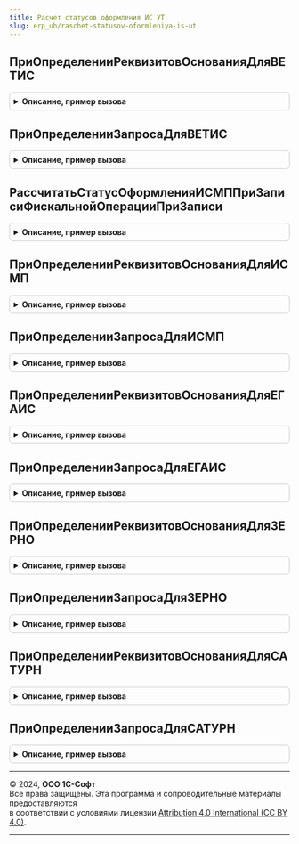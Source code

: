 ```yaml
---
title: Расчет статусов оформления ИС УТ
slug: erp_uh/raschet-statusov-oformleniya-is-ut
---
```



## ПриОпределенииРеквизитовОснованияДляВЕТИС
<details style="margin: 1em 0; padding: 0.5em; border: 1px solid #ccc; border-radius: 6px;">

<summary style="font-weight: bold; cursor: pointer;">Описание, пример вызова</summary>

```bsl

// Позволяет переопределить имена реквизитов документа-основания для документа ВЕТИС.
//   см. РасчетСтатусовОформленияВЕТИСПереопределяемый.ПриОпределенииИменРеквизитовДокументаДляРасчетаСтатусаОформленияДокументаВЕТИС.
//
Процедура ПриОпределенииРеквизитовОснованияДляВЕТИС(МетаданныеДокументаОснования, МетаданныеДокументаВЕТИС, Реквизиты) Экспорт
```

Пример вызова
```bsl
РасчетСтатусовОформленияИСУТ.ПриОпределенииРеквизитовОснованияДляВЕТИС(МетаданныеДокументаОснования, МетаданныеДокументаВЕТИС, Реквизиты) 
```
</details>

## ПриОпределенииЗапросаДляВЕТИС
<details style="margin: 1em 0; padding: 0.5em; border: 1px solid #ccc; border-radius: 6px;">

<summary style="font-weight: bold; cursor: pointer;">Описание, пример вызова</summary>

```bsl

// Позволяет переопределить текст запроса выборки данных из документов-основания для расчета статуса оформления.
//   см. РасчетСтатусовОформленияВЕТИСПереопределяемый.ПриОпределенииТекстаЗапросаДляРасчетаСтатусаОформленияДокументаВЕТИС
//
Процедура ПриОпределенииЗапросаДляВЕТИС( Экспорт
```

Пример вызова
```bsl
РасчетСтатусовОформленияИСУТ.ПриОпределенииЗапросаДляВЕТИС();
```
</details>

## РассчитатьСтатусОформленияИСМППриЗаписиФискальнойОперацииПриЗаписи
<details style="margin: 1em 0; padding: 0.5em; border: 1px solid #ccc; border-radius: 6px;">

<summary style="font-weight: bold; cursor: pointer;">Описание, пример вызова</summary>

```bsl

Процедура РассчитатьСтатусОформленияИСМППриЗаписиФискальнойОперацииПриЗаписи(Источник, Отказ, Замещение) Экспорт
```

Пример вызова
```bsl
РасчетСтатусовОформленияИСУТ.РассчитатьСтатусОформленияИСМППриЗаписиФискальнойОперацииПриЗаписи(Источник, Отказ, Замещение) 
```
</details>

## ПриОпределенииРеквизитовОснованияДляИСМП
<details style="margin: 1em 0; padding: 0.5em; border: 1px solid #ccc; border-radius: 6px;">

<summary style="font-weight: bold; cursor: pointer;">Описание, пример вызова</summary>

```bsl

//Позволяет переопределить имена реквизитов документа-основания для документа ИСМП.
//   См. РасчетСтатусовОформленияИСМППереопределяемый.ПриОпределенииИменРеквизитовДляРасчетаСтатусаОформления
//
Процедура ПриОпределенииРеквизитовОснованияДляИСМП(МетаданныеДокументаОснования, МетаданныеДокументаИСМП, Реквизиты) Экспорт
```

Пример вызова
```bsl
РасчетСтатусовОформленияИСУТ.ПриОпределенииРеквизитовОснованияДляИСМП(МетаданныеДокументаОснования, МетаданныеДокументаИСМП, Реквизиты) 
```
</details>

## ПриОпределенииЗапросаДляИСМП
<details style="margin: 1em 0; padding: 0.5em; border: 1px solid #ccc; border-radius: 6px;">

<summary style="font-weight: bold; cursor: pointer;">Описание, пример вызова</summary>

```bsl

//Позволяет переопределить текст запроса выборки данных из документов-оснований для расчета статуса оформления.
//   См. РасчетСтатусовОформленияИСМППереопределяемый.ПриОпределенииТекстаЗапросаДляРасчетаСтатусаОформленияДокумента
//
Процедура ПриОпределенииЗапросаДляИСМП( Экспорт
```

Пример вызова
```bsl
РасчетСтатусовОформленияИСУТ.ПриОпределенииЗапросаДляИСМП();
```
</details>

## ПриОпределенииРеквизитовОснованияДляЕГАИС
<details style="margin: 1em 0; padding: 0.5em; border: 1px solid #ccc; border-radius: 6px;">

<summary style="font-weight: bold; cursor: pointer;">Описание, пример вызова</summary>

```bsl

// Позволяет переопределить имена реквизитов документа-основания для документа ЕГАИС.
//   (см. РасчетСтатусовОформленияЕГАИСПереопределяемый.ПриОпределенииРеквизитовОснования).
//
Процедура ПриОпределенииРеквизитовОснованияДляЕГАИС(МетаданныеДокументаОснования, МетаданныеДокументаЕГАИС, Реквизиты) Экспорт
```

Пример вызова
```bsl
РасчетСтатусовОформленияИСУТ.ПриОпределенииРеквизитовОснованияДляЕГАИС(МетаданныеДокументаОснования, МетаданныеДокументаЕГАИС, Реквизиты) 
```
</details>

## ПриОпределенииЗапросаДляЕГАИС
<details style="margin: 1em 0; padding: 0.5em; border: 1px solid #ccc; border-radius: 6px;">

<summary style="font-weight: bold; cursor: pointer;">Описание, пример вызова</summary>

```bsl

//Позволяет переопределить текст запроса выборки данных из документов-оснований для расчета статуса оформления.
//   См. РасчетСтатусовОформленияЕГАИСПереопределяемый.ПриОпределенииЗапросаТоварыДокументаОснования
//
Процедура ПриОпределенииЗапросаДляЕГАИС( Экспорт
```

Пример вызова
```bsl
РасчетСтатусовОформленияИСУТ.ПриОпределенииЗапросаДляЕГАИС();
```
</details>

## ПриОпределенииРеквизитовОснованияДляЗЕРНО
<details style="margin: 1em 0; padding: 0.5em; border: 1px solid #ccc; border-radius: 6px;">

<summary style="font-weight: bold; cursor: pointer;">Описание, пример вызова</summary>

```bsl
// Позволяет переопределить имена реквизитов документа-основания для документа ЗЕРНО.
//   см. РасчетСтатусовОформленияЗЕРНОПереопределяемый.ПриОпределенииИменРеквизитовДляРасчетаСтатусаОформления.
//
Процедура ПриОпределенииРеквизитовОснованияДляЗЕРНО(МетаданныеДокументаОснования, МетаданныеДокументаЗЕРНО, Реквизиты) Экспорт
```

Пример вызова
```bsl
РасчетСтатусовОформленияИСУТ.ПриОпределенииРеквизитовОснованияДляЗЕРНО(МетаданныеДокументаОснования, МетаданныеДокументаЗЕРНО, Реквизиты) 
```
</details>

## ПриОпределенииЗапросаДляЗЕРНО
<details style="margin: 1em 0; padding: 0.5em; border: 1px solid #ccc; border-radius: 6px;">

<summary style="font-weight: bold; cursor: pointer;">Описание, пример вызова</summary>

```bsl

// Позволяет переопределить текст запроса выборки данных из документов-основания для расчета статуса оформления.
//   см. РасчетСтатусовОформленияЗЕРНОПереопределяемый.ПриОпределенииТекстаЗапросаДляРасчетаСтатусаОформления
//
Процедура ПриОпределенииЗапросаДляЗЕРНО( Экспорт
```

Пример вызова
```bsl
РасчетСтатусовОформленияИСУТ.ПриОпределенииЗапросаДляЗЕРНО();
```
</details>

## ПриОпределенииРеквизитовОснованияДляСАТУРН
<details style="margin: 1em 0; padding: 0.5em; border: 1px solid #ccc; border-radius: 6px;">

<summary style="font-weight: bold; cursor: pointer;">Описание, пример вызова</summary>

```bsl

// Позволяет переопределить имена реквизитов документа-основания для документа САТУРН.
//   см. РасчетСтатусовОформленияСАТУРНПереопределяемый.ПриОпределенииИменРеквизитовДляРасчетаСтатусаОформления.
//
Процедура ПриОпределенииРеквизитовОснованияДляСАТУРН(МетаданныеДокументаОснования, МетаданныеДокументаСАТУРН, Реквизиты) Экспорт
```

Пример вызова
```bsl
РасчетСтатусовОформленияИСУТ.ПриОпределенииРеквизитовОснованияДляСАТУРН(МетаданныеДокументаОснования, МетаданныеДокументаСАТУРН, Реквизиты) 
```
</details>

## ПриОпределенииЗапросаДляСАТУРН
<details style="margin: 1em 0; padding: 0.5em; border: 1px solid #ccc; border-radius: 6px;">

<summary style="font-weight: bold; cursor: pointer;">Описание, пример вызова</summary>

```bsl

// Позволяет переопределить текст запроса выборки данных из документов-основания для расчета статуса оформления.
//   см. РасчетСтатусовОформленияСАТУРНПереопределяемый.ПриОпределенииТекстаЗапросаДляРасчетаСтатусаОформления
//
Процедура ПриОпределенииЗапросаДляСАТУРН( Экспорт
```

Пример вызова
```bsl
РасчетСтатусовОформленияИСУТ.ПриОпределенииЗапросаДляСАТУРН();
```
</details>

---

© 2024, **ООО 1С-Софт**  
Все права защищены. Эта программа и сопроводительные материалы предоставляются  
в соответствии с условиями лицензии [Attribution 4.0 International (CC BY 4.0)](https://creativecommons.org/licenses/by/4.0/legalcode).

---
